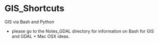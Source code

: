 # GIS_Shortcuts

GIS via Bash and Python 

- please go to the Notes_GDAL directory for information on Bash for GIS and GDAL + Mac OSX ideas.
